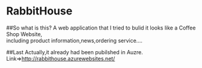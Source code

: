 # RabbitHouse

##So what is this?
A web application that I tried to bulid it looks like a Coffee Shop Website,<br>
including product information,news,ordering service....

##Last
Actually,it already had been pubilshed in Auzre.<br>
Link=>http://rabbithouse.azurewebsites.net/
